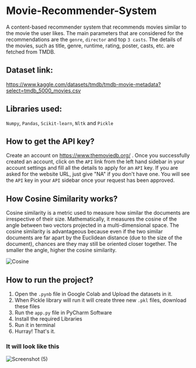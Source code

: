 # Movie-Recommender-System
A content-based recommender system that recommends movies similar to the movie the user likes.
The main parameters that are considered for the recommendations are the `genre`, `director` and top `3 casts`. The details of the movies, such as title, genre, runtime, rating, poster, casts, etc. are fetched from TMDB.
## Dataset link:
https://www.kaggle.com/datasets/tmdb/tmdb-movie-metadata?select=tmdb_5000_movies.csv
## Libraries used:
`Numpy`, `Pandas`, `Scikit-learn`, `Nltk` and `Pickle`
## How to get the API key?
Create an account on https://www.themoviedb.org/ . Once you successfully created an account, click on the `API` link from the left hand sidebar in your account settings and fill all the details to apply for an `API` key. 
If you are asked for the website URL, just give "NA" if you don't have one. You will see the `API` key in your `API` sidebar once your request has been approved.
## How Cosine Similarity works?
Cosine similarity is a metric used to measure how similar the documents are irrespective of their size. Mathematically, it measures the cosine of the angle between two vectors projected in a multi-dimensional space. 
The cosine similarity is advantageous because even if the two similar documents are far apart by the Euclidean distance (due to the size of the document), chances are they may still be oriented closer together. The smaller the angle, higher the cosine similarity.

![Cosine](https://user-images.githubusercontent.com/118469585/210548016-58e46362-0e5a-4d5d-bef0-715715b475ff.png)
## How to run the project?
1. Open the `.pynb` file in Google Colab and Upload the datasets in it.
2. When Pickle library will run it will create three new `.pkl` files, download these files
3. Run the `app.py` file in PyCharm Software
4. Install the required Libraries
5. Run it in terminal
6. Hurray! That's it.
### It will look like this
![Screenshot (5)](https://user-images.githubusercontent.com/118469585/210548622-ed20dd06-136f-4f9d-a56b-64cba9b47202.png)


